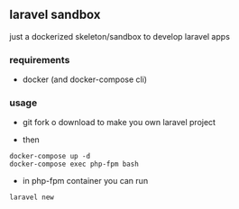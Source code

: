 ## laravel sandbox


just a dockerized skeleton/sandbox to develop laravel apps

### requirements

- docker (and docker-compose cli)

### usage

- git fork o download  to make you own laravel project

- then
```
docker-compose up -d
docker-compose exec php-fpm bash
```

- in php-fpm container you can run 
```
laravel new
```

